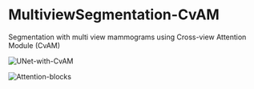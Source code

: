 # MultiviewSegmentation-CvAM
Segmentation with multi view mammograms using Cross-view Attention Module (CvAM)

![UNet-with-CvAM](https://i.imgur.com/XFKEWBB.png)

![Attention-blocks](https://i.imgur.com/YeZ3KPH.png)
